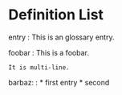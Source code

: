 # Definition List

entry
:   This is an glossary entry.

foobar
:   This is a foobar.

    It is multi-line.

barbaz:
:   * first entry
    * second
